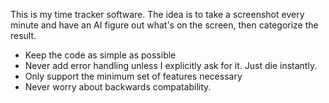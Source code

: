 This is my time tracker software. The idea is to take a screenshot every minute
and have an AI figure out what's on the screen, then categorize the result.

- Keep the code as simple as possible
- Never add error handling unless I explicitly ask for it. Just die instantly.
- Only support the minimum set of features necessary
- Never worry about backwards compatability.
